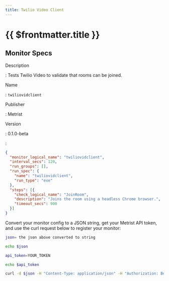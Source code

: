 ```yaml
---
title: Twilio Video Client
---
```


# {{ $frontmatter.title }}

## Monitor Specs

Description

: Tests Twilio Video to validate that rooms can be joined.

Name

: `twiliovidclient`

Publisher

: Metrist

Version

: 0.1.0-beta

: &nbsp;


<!--@include: /parts/_1.md-->


<!--@include: /parts/_2.md-->


<!--@include: /parts/_3.md-->





<!--@include: /parts/_4.md-->


```json
{
  "monitor_logical_name": "twiliovidclient",
  "interval_secs": 120,
  "run_groups": [],
  "run_spec": {
    "name": "twiliovidclient",
    "run_type": "exe"
  },
  "steps": [{
    "check_logical_name": "JoinRoom",
    "description": "Joins the room using a headless Chrome browser.",
    "timeout_secs": 900
  }]
}
```




Convert your monitor config to a JSON string, get your Metrist API token, and use the curl request below to register your monitor:

```sh
json= the json above converted to string

echo $json

api_token=YOUR_TOKEN

echo $api_token

curl -d $json -H "Content-Type: application/json" -H "Authorization: Bearer $api_token" 'https://app.metrist.io/api/v0/monitor-config'

```

<!--@include: /parts/tips_api.md-->


<!--@include: /parts/_5.md-->


<!--@include: /parts/result.md-->